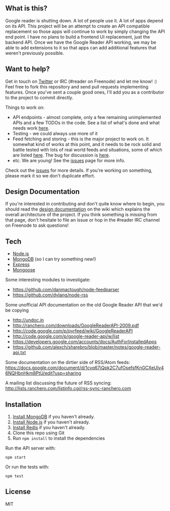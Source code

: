 ## What is this?

Google reader is shutting down.  A lot of people use it.  A lot of apps depend on its API.
This project will be an attempt to create an API compatible replacement so those apps will 
continue to work by simply changing the API end point.  I have no plans to build a frontend UI 
replacement, just the backend API.  Once we have the Google Reader API working, we may be able
to add extensions to it so that apps can add additional features that weren't previously possible.

## Want to help?

Get in touch on [Twitter](http://twitter.com/devongovett) or IRC (#reader on Freenode) 
and let me know! :) Feel free to fork this repository and send pull requests implementing features.  Once you've sent a couple good ones, I'll add you as a contributor to the project to commit directly.

Things to work on:

* API endpoints - almost complete, only a few remaining unimplemented APIs and a few TODOs in the code.
  See a list of what's done and what needs work [here](https://github.com/devongovett/reader/issues/5).
* Testing - we could always use more of it
* Feed fetching and storing - this is the major project to work on. It somewhat kind of works at this point, 
  and it needs to be rock solid and battle tested with lots of real world feeds and situations, some of which are listed 
  [here](https://docs.google.com/document/d/1cvq67iQpk2C7ufOsefsfKnGCXeUIv46NQHbnHkm8PtU/edit?usp=sharing).  The bug for discussion
  is [here](https://github.com/devongovett/reader/issues/4).
* etc. We are young!  See the [issues](https://github.com/devongovett/reader/issues) page for more info.

Check out the [issues](https://github.com/devongovett/reader/issues) for more details.  If you're
working on something, please mark it so we don't duplicate effort.

## Design Documentation

If you're interested in contributing and don't quite know where to begin, you should read the [design documentation](https://github.com/devongovett/reader/wiki/Design-Documentation) on the wiki which explains the overall architecture of the project.  If you think something is missing from that page, don't hesitate to file an issue or hop in the #reader IRC channel on Freenode to ask questions!

## Tech

* [Node.js](http://nodejs.org/)
* [MongoDB](http://www.mongodb.org) (so I can try something new!)
* [Express](http://expressjs.com/)
* [Mongoose](http://mongoosejs.com/)

Some interesting modules to investigate:

* https://github.com/danmactough/node-feedparser
* https://github.com/dylang/node-rss

Some unofficial API documentation on the old Google Reader API that we'd be copying

* http://undoc.in
* http://ranchero.com/downloads/GoogleReaderAPI-2009.pdf
* http://code.google.com/p/pyrfeed/wiki/GoogleReaderAPI
* http://code.google.com/p/google-reader-api/w/list
* https://developers.google.com/accounts/docs/AuthForInstalledApps
* https://github.com/alexch/sharebro/blob/master/notes/google-reader-api.txt

Some documentation on the dirtier side of RSS/Atom feeds:
https://docs.google.com/document/d/1cvq67iQpk2C7ufOsefsfKnGCXeUIv46NQHbnHkm8PtU/edit?usp=sharing

A mailing list discussing the future of RSS syncing:
http://lists.ranchero.com/listinfo.cgi/rss-sync-ranchero.com

## Installation

1. [Install MongoDB](http://docs.mongodb.org/manual/installation/) if you haven't already.
2. [Install Node.js](http://nodejs.org/) if you haven't already.
3. [Install Redis](http://redis.io/) if you haven't already.
4. Clone this repo using Git
5. Run `npm install` to install the dependencies

Run the API server with:

    npm start
    
Or run the tests with:

    npm test

## License

MIT
